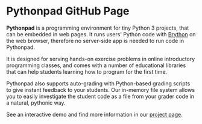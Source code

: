 # Pythonpad GitHub Page

**Pythonpad** is a programming environment for tiny Python 3 projects, that can be embedded in web pages. It runs users' Python code with [Brython](https://brython.info) on the web browser, therefore no server-side app is needed to run code in Pythonpad.

It is designed for serving hands-on exercise problems in online introductory programming classes, and comes with a number of educational libraries that can help students learning how to program for the first time.

Pythonpad also supports auto-grading with Python-based grading scripts to give instant feedback to your students. Our in-memory file system allows you to easily investigate the student code as a file from your grader code in a natural, pythonic way.

See an interactive demo and find more information in our [project page](https://pythonpad.github.io).